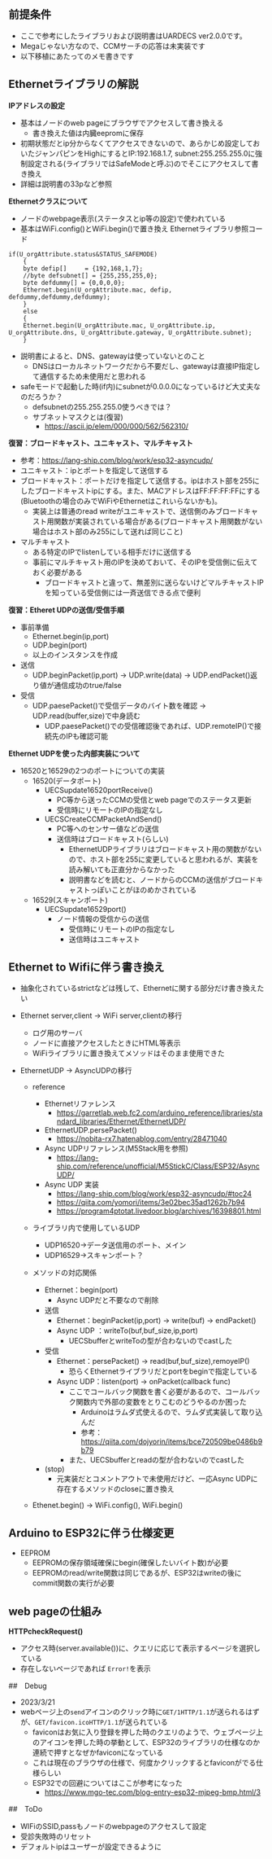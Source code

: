 ## 前提条件
- ここで参考にしたライブラリおよび説明書はUARDECS ver2.0.0です。
- Megaじゃない方なので、CCMサーチの応答は未実装です
- 以下移植にあたってのメモ書きです

## Ethernetライブラリの解説
**IPアドレスの設定**
  - 基本はノードのweb pageにブラウザでアクセスして書き換える
    - 書き換えた値は内臓eepromに保存
  - 初期状態だとip分からなくてアクセスできないので、あらかじめ設定しておいたジャンパピンをHighにするとIP:192.168.1.7, subnet:255.255.255.0に強制設定される(ライブラリではSafeModeと呼ぶ)のでそこにアクセスして書き換え
  - 詳細は説明書の33pなど参照

**Ethernetクラスについて**
- ノードのwebpage表示(ステータスとip等の設定)で使われている
- 基本はWiFi.config()とWiFi.begin()で置き換え
Ethernetライブラリ参照コード
```
if(U_orgAttribute.status&STATUS_SAFEMODE)
  	{
  	byte defip[]     = {192,168,1,7};
  	//byte defsubnet[] = {255,255,255,0};
  	byte defdummy[] = {0,0,0,0};
  	Ethernet.begin(U_orgAttribute.mac, defip, defdummy,defdummy,defdummy);
  	}
  	else
    {
    Ethernet.begin(U_orgAttribute.mac, U_orgAttribute.ip, U_orgAttribute.dns, U_orgAttribute.gateway, U_orgAttribute.subnet);
    }
```
  - 説明書によると、DNS、gatewayは使っていないとのこと
    - DNSはローカルネットワークだから不要だし、gatewayは直接IP指定して通信するため未使用だと思われる
  - safeモードで起動した時(if内)にsubnetが0.0.0.0になっているけど大丈夫なのだろうか？
    - defsubnetの255.255.255.0使うべきでは？
    - サブネットマスクとは(復習)
      - https://ascii.jp/elem/000/000/562/562310/

**復習：ブロードキャスト、ユニキャスト、マルチキャスト**
  - 参考：https://lang-ship.com/blog/work/esp32-asyncudp/
  - ユニキャスト：ipとポートを指定して送信する
  - ブロードキャスト：ポートだけを指定して送信する。ipはホスト部を255にしたブロードキャストipにする。また、MACアドレスはFF:FF:FF:FFにする(Bluetoothの場合のみでWiFiやEthernetはこれいらないかも)。
    - 実装上は普通のread writeがユニキャストで、送信側のみブロードキャスト用関数が実装されている場合がある(ブロードキャスト用関数がない場合はホスト部のみ255にして送れば同じこと)
  - マルチキャスト
    - ある特定のIPでlistenしている相手だけに送信する
    - 事前にマルチキャスト用のIPを決めておいて、そのIPを受信側に伝えておく必要がある
      - ブロードキャストと違って、無差別に送らないけどマルチキャストIPを知っている受信側には一斉送信できる点で便利

**復習：Etheret UDPの送信/受信手順**
- 事前準備
  - Ethernet.begin(ip,port)
  - UDP.begin(port)
  - 以上のインスタンスを作成
- 送信
  - UDP.beginPacket(ip,port) -> UDP.write(data) -> UDP.endPacket()返り値が通信成功のtrue/false
- 受信
  - UDP.paesePacket()で受信データのバイト数を確認 -> UDP.read(buffer,size)で中身読む
    - UDP.paesePacket()での受信確認後であれば、UDP.remoteIP()で接続先のIPも確認可能

**Ethernet UDPを使った内部実装について**
- 16520と16529の2つのポートについての実装
  - 16520(データポート)
    - UECSupdate16520portReceive()
      - PC等から送ったCCMの受信とweb pageでのステータス更新
      - 受信時にリモートのIPの指定なし
    - UECSCreateCCMPacketAndSend()
      - PC等へのセンサー値などの送信
      - 送信時はブロードキャスト(らしい)
        - EthernetUDPライブラリはブロードキャスト用の関数がないので、ホスト部を255に変更していると思われるが、実装を読み解いても正直分からなかった
        - 説明書などを読むと、ノードからのCCMの送信がブロードキャストっぽいことがほのめかされている
  - 16529(スキャンポート)
    - UECSupdate16529port()
      - ノード情報の受信からの送信
        - 受信時にリモートのIPの指定なし
        - 送信時はユニキャスト

## Ethernet to Wifiに伴う書き換え
- 抽象化されているstrictなどは残して、Ethernetに関する部分だけ書き換えたい

- Ethernet server,client → WiFi server,clientの移行
  - ログ用のサーバ
  - ノードに直接アクセスしたときにHTML等表示
  - WiFiライブラリに置き換えてメソッドはそのまま使用できた
  
- EthernetUDP → AsyncUDPの移行
  - reference
    - Ethernetリファレンス
      - https://garretlab.web.fc2.com/arduino_reference/libraries/standard_libraries/Ethernet/EthernetUDP/
    - EthernetUDP.persePacket()
      - https://nobita-rx7.hatenablog.com/entry/28471040
    - Async UDPリファレンス(M5Stack用を参照)
      - https://lang-ship.com/reference/unofficial/M5StickC/Class/ESP32/AsyncUDP/
    - Async UDP 実装
      - https://lang-ship.com/blog/work/esp32-asyncudp/#toc24
      - https://qiita.com/yomori/items/3e02bec35ad1262b7b94
      - https://program4ptotat.livedoor.blog/archives/16398801.html

  - ライブラリ内で使用しているUDP   
    - UDP16520→データ送信用のポート、メイン
    - UDP16529→スキャンポート？
  - メソッドの対応関係
    - Ethernet：begin(port)
      - Async UDPだと不要なので削除
    - 送信
      - Ethernet：beginPacket(ip,port) -> write(buf) -> endPacket()
      - Async UDP ：writeTo(buf,buf_size,ip,port)
        - UECSbufferとwriteToの型が合わないのでcastした
    - 受信
      - Ethernet：persePacket() ->  read(buf,buf_size),remoyeIP()
        - 恐らくEthernetライブラリだとportをbeginで指定している
      - Async UDP：listen(port) ->  onPacket(callback func)
        - ここでコールバック関数を書く必要があるので、コールバック関数内で外部の変数をとりこむのどうやるのか困った
          - Arduinoはラムダ式使えるので、ラムダ式実装して取り込んだ
          - 参考：https://qiita.com/dojyorin/items/bce720509be0486b9b79
        - また、UECSbufferとreadの型が合わないのでcastした
    - (stop)
      - 元実装だとコメントアウトで未使用だけど、一応Async UDPに存在するメソッドのcloseに置き換え
  - Ethenet.begin() → WiFi.config(), WiFi.begin()

## Arduino to ESP32に伴う仕様変更
- EEPROM
  - EEPROMの保存領域確保にbegin(確保したいバイト数)が必要
  - EEPROMのread/write関数は同じであるが、ESP32はwriteの後にcommit関数の実行が必要


## web pageの仕組み
**HTTPcheckRequest()**
- アクセス時(server.available())に、クエリに応じて表示するページを選択している
- 存在しないページであれば `Error!`を表示


##　Debug
- 2023/3/21
- webページ上の`send`アイコンのクリック時に`GET/1HTTP/1.1`が送られるはずが、`GET/favicon.icoHTTP/1.1`が送られている
  - faviconはお気に入り登録を押した時のクエリのようで、ウェブページ上のアイコンを押した時の挙動として、ESP32のライブラリの仕様なのか連続で押すとなぜかfaviconになっている
  - これは現在のブラウザの仕様で、何度かクリックするとfaviconがでる仕様らしい
  - ESP32での回避についてはここが参考になった
    - https://www.mgo-tec.com/blog-entry-esp32-mjpeg-bmp.html/3

##　ToDo
- WIFiのSSID,passもノードのwebpageのアクセスして設定
- 受診失敗時のリセット
- デフォルトipはユーザーが設定できるように